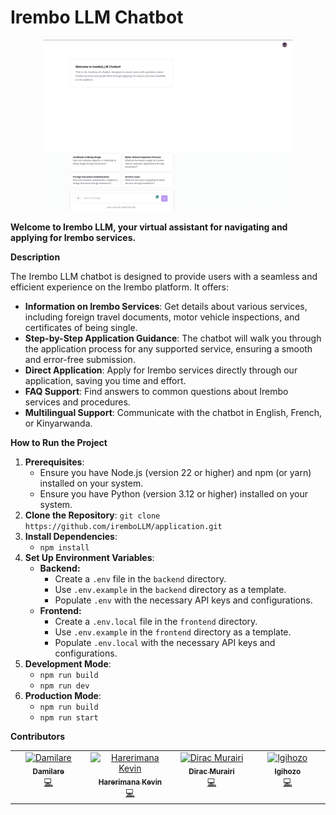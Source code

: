 # Irembo LLM Chatbot

<p align="center">
  <img src=".github/images/screenshot.png" alt="Irembo LLM Chatbot Screenshot" width="400">
</p>

**Welcome to Irembo LLM, your virtual assistant for navigating and applying for Irembo services.**

**Description**

The Irembo LLM chatbot is designed to provide users with a seamless and efficient experience on the Irembo platform. It offers:

- **Information on Irembo Services**: Get details about various services, including foreign travel documents, motor vehicle inspections, and certificates of being single.
- **Step-by-Step Application Guidance**: The chatbot will walk you through the application process for any supported service, ensuring a smooth and error-free submission.
- **Direct Application**: Apply for Irembo services directly through our application, saving you time and effort.
- **FAQ Support**: Find answers to common questions about Irembo services and procedures.
- **Multilingual Support**: Communicate with the chatbot in English, French, or Kinyarwanda.

**How to Run the Project**

1. **Prerequisites**:
   - Ensure you have Node.js (version 22 or higher) and npm (or yarn) installed on your system.
   - Ensure you have Python (version 3.12 or higher) installed on your system.
2. **Clone the Repository**: `git clone https://github.com/iremboLLM/application.git`
3. **Install Dependencies**:
   - `npm install`
4. **Set Up Environment Variables**:
   - **Backend:**
     - Create a `.env` file in the `backend` directory.
     - Use `.env.example` in the `backend` directory as a template.
     - Populate `.env` with the necessary API keys and configurations.
   - **Frontend:**
     - Create a `.env.local` file in the `frontend` directory.
     - Use `.env.example` in the `frontend` directory as a template.
     - Populate `.env.local` with the necessary API keys and configurations.
5. **Development Mode**:
   - `npm run build`
   - `npm run dev`
6. **Production Mode**:
   - `npm run build`
   - `npm run start`

**Contributors**

<table>
  <tbody>
    <tr>
      <td align="center" valign="top" width="14.28%"><a href="https://github.com/DAMILARE1012"><img src="https://avatars.githubusercontent.com/u/DAMILARE1012?v=4?s=100" width="100px;" alt="Damilare"/><br /><sub><b>Damilare</b></sub></a><br /><a href="https://github.com/iremboLLM/application/commits?author=DAMILARE1012" title="Code">💻</a></td>
      <td align="center" valign="top" width="14.28%"><a href="https://github.com/Degrandlac"><img src="https://avatars.githubusercontent.com/u/Degrandlac?v=4?s=100" width="100px;" alt="Harerimana Kevin"/><br /><sub><b>Harerimana Kevin</b></sub></a><br /><a href="https://github.com/iremboLLM/application/commits?author=Degrandlac" title="Code">💻</a></td>
      <td align="center" valign="top" width="14.28%"><a href="https://github.com/Dirac156"><img src="https://avatars.githubusercontent.com/u/Dirac156?v=4?s=100" width="100px;" alt="Dirac Murairi"/><br /><sub><b>Dirac Murairi</b></sub></a><br /><a href="https://github.com/iremboLLM/application/commits?author=Dirac156" title="Code">💻</a></td>
      <td align="center" valign="top" width="14.28%"><a href="https://github.com/lgihozo"><img src="https://avatars.githubusercontent.com/u/lgihozo?v=4?s=100" width="100px;" alt="lgihozo"/><br /><sub><b>lgihozo</b></sub></a><br /><a href="https://github.com/iremboLLM/application/commits?author=lgihozo" title="Code">💻</a></td>
    </tr>
  </tbody>
</table>
